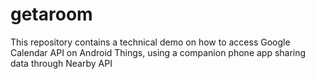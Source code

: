 # getaroom
This repository contains a technical demo on how to access Google Calendar API on Android Things, using a companion phone app sharing data through Nearby API
